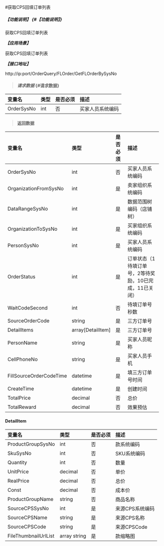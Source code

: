 #获取CPS回填订单列表

##### _【功能说明】_ {#【功能说明】}

获取CPS回填订单列表

_**【应用场景】**_

获取CPS回填订单列表

_**【接口地址】**_

http://ip:port/OrderQuery/FLOrder/GetFLOrderBySysNo

> #### _请求数据_ {#请求数据}

| 变量名 | 类型 | 是否必须 | 描述 |
| :--- | :--- | :--- | :--- |
| OrderSysNo | int | 否 | 买家人员系统编码 |



> #### 返回数据

| 变量名 | 类型 | 是否必须 | 描述 |
| :--- | :--- | :--- | :--- |
| OrderSysNo | int | 否 | 买家人员系统编码 |
| OrganizationFromSysNo | int | 是 | 卖家组织系统编码 |
| DataRangeSysNo | int | 是 | 数据范围树编码（店铺树） |
| OrganizationToSysNo | int | 是 | 买家组织系统编码 |
| PersonSysNo | int | 是 | 买家人员系统编码 |
| OrderStatus| int | 是 | 订单状态（1待填订单号，2等待奖励，10已完成，11已关闭） |
| WaitCodeSecond| int| 否 | 待填订单号秒数|
| SourceOrderCode| string| 是 | 三方订单号|
| DetailItems| array[DetailItem]| 是 | 三方订单号|
| PersonName | string| 是 | 买家人员昵称 |
| CellPhoneNo| string| 是 | 买家人员手机 |
| FillSourceOrderCodeTime| datetime| 是 | 填三方订单号时间|
| CreateTime| datetime| 是 | 创建时间 |
| TotalPrice| decimal | 否 | 总价|
| TotalReward| decimal | 否 | 效果预估|



#### DetailItem

| 变量名 | 类型 | 是否必须 | 描述 |
| :--- | :--- | :--- | :--- |
| ProductGroupSysNo| int | 否 | 款系统编码 |
| SkuSysNo| int | 否 | SKU系统编码 |
| Quantity| int | 否 | 数量 |
| UnitPrice| decimal | 否 | 单价|
| RealPrice| decimal | 否 | 总价|
| Const| decimal | 否 | 成本价|
| ProductGroupName| string| 否 | 商品名称 |
| SourceCPSSysNo| int | 是 | 来源CPS系统编码 |
| SourceCPSName| string| 是 | 来源CPS名称 |
| SourceCPSCode| string| 是 | 来源CPSCode |
| FileThumbnailUrlList| array string | 是 | 款缩略图 |



